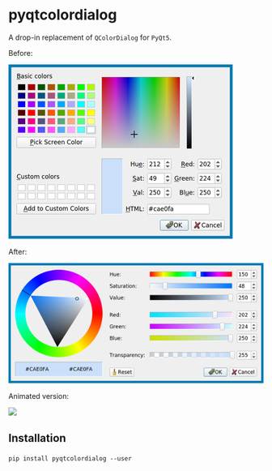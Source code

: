 # pyqtcolordialog

A drop-in replacement of `QColorDialog` for `PyQt5`.

Before:

![](docs/old2.png)

After:

![](docs/new2.png)

Animated version:

![](docs/demo.webp)

## Installation

`pip install pyqtcolordialog --user`
